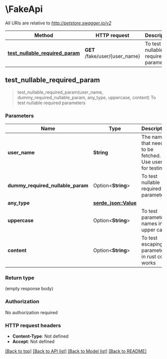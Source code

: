 # \FakeApi

All URIs are relative to *http://petstore.swagger.io/v2*

Method | HTTP request | Description
------------- | ------------- | -------------
[**test_nullable_required_param**](FakeApi.md#test_nullable_required_param) | **GET** /fake/user/{user_name} | To test nullable required parameters



## test_nullable_required_param

> test_nullable_required_param(user_name, dummy_required_nullable_param, any_type, uppercase, content)
To test nullable required parameters



### Parameters


Name | Type | Description  | Required | Notes
------------- | ------------- | ------------- | ------------- | -------------
**user_name** | **String** | The name that needs to be fetched. Use user1 for testing. | [required] |
**dummy_required_nullable_param** | Option<**String**> | To test nullable required parameters | [required] |
**any_type** | [**serde_json::Value**](.md) |  | [required] |
**uppercase** | Option<**String**> | To test parameter names in upper case |  |
**content** | Option<**String**> | To test escaping of parameters in rust code works |  |

### Return type

 (empty response body)

### Authorization

No authorization required

### HTTP request headers

- **Content-Type**: Not defined
- **Accept**: Not defined

[[Back to top]](#) [[Back to API list]](../README.md#documentation-for-api-endpoints) [[Back to Model list]](../README.md#documentation-for-models) [[Back to README]](../README.md)

